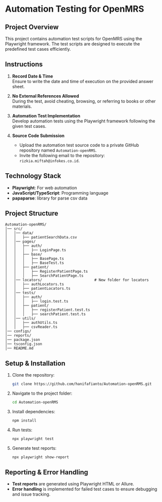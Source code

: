 # Automation Testing for OpenMRS

## Project Overview
This project contains automation test scripts for OpenMRS using the Playwright framework. The test scripts are designed to execute the predefined test cases efficiently.

## Instructions
1. **Record Date & Time**  
   Ensure to write the date and time of execution on the provided answer sheet.

2. **No External References Allowed**  
   During the test, avoid cheating, browsing, or referring to books or other materials.

3. **Automation Test Implementation**  
   Develop automation tests using the Playwright framework following the given test cases.

4. **Source Code Submission**  
   - Upload the automation test source code to a private GitHub repository named `Automation-openRMS`.
   - Invite the following email to the repository: `rizkia.miftah@infokes.co.id`.

## Technology Stack
- **Playwright**: For web automation
- **JavaScript/TypeScript**: Programming language
- **papaparse**: library for parse csv data


## Project Structure
```
Automation-openRMS/
│── src/
│   │── data/
│   │   ├── patientSearchData.csv
│   │── pages/
│   │   ├── auth/
│   │   │   ├── LoginPage.ts
│   │   ├── base/
│   │   │   ├── BasePage.ts
│   │   │   ├── BaseTest.ts
│   │   ├── patient/
│   │   │   ├── RegisterPatientPage.ts
│   │   │   ├── SearchPatientPage.ts
│   │── locators/                        # New folder for locators
│   │   ├── authLocators.ts
│   │   ├── patientLocators.ts
│   │── tests/
│   │   ├── auth/
│   │   │   ├── login.test.ts
│   │   ├── patient/
│   │   │   ├── registerPatient.test.ts
│   │   │   ├── searchPatient.test.ts
│   │── utils/
│   │   ├── authUtils.ts
│   │   ├── csvReader.ts
│── configs/
│── reports/
│── package.json
│── tsconfig.json
│── README.md

```

## Setup & Installation
1. Clone the repository:
   ```sh
   git clone https://github.com/hanifafianto/Automation-openRMS.git
   ```
2. Navigate to the project folder:
   ```sh
   cd Automation-openRMS
   ```
3. Install dependencies:
   ```sh
   npm install
   ```
4. Run tests:
   ```sh
   npx playwright test
   ```
5. Generate test reports:
   ```sh
   npx playwright show-report
   ```

## Reporting & Error Handling
- **Test reports** are generated using Playwright HTML or Allure.
- **Error handling** is implemented for failed test cases to ensure debugging and issue tracking.